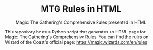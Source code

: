 <p align="center">
  <h1 align="center">MTG Rules in HTML</h1>
  <p align="center">Magic: The Gathering's Comprehensive Rules presented in HTML</p>
</p>

This repository hosts a Python script that generates an HTML page for Magic: The Gathering's Comprehensive Rules. You can find the rules on Wizard of the Coast's official page: https://magic.wizards.com/en/rules
